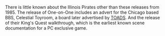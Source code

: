 There is little known about the Illinois Pirates other than these releases from 1985. The release of One-on-One includes an advert for the Chicago based BBS, Celestial Toyroom, a board later advertised by [TOADS](/f/bb2e428). And the release of their King's Quest walkthrough, which is the earliest known scene documentation for a PC exclusive game.